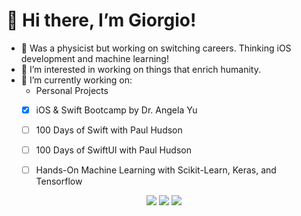 # 👋 Hi there, I’m Giorgio!
- 👀 Was a physicist but working on switching careers. Thinking iOS development and machine learning!
- :evergreen_tree: I’m interested in working on things that enrich humanity.
- 🔭 I’m currently working on:
	- Personal Projects
	- [X] iOS & Swift Bootcamp by Dr. Angela Yu
	- [ ] 100 Days of Swift with Paul Hudson
	- [ ] 100 Days of SwiftUI with Paul Hudson
	- [ ] Hands-On Machine Learning with Scikit-Learn, Keras, and Tensorflow


<p align="center">
<a target="_blank" href="https://www.linkedin.com/in/glat1957/"><img src="https://img.shields.io/badge/-LinkedIn-0077B5?style=for-the-badge&logo=Linkedin&logoColor=white"></img></a>
<a target="_blank" href="mailto:latourgiorgio@gmail.com"><img src="https://img.shields.io/badge/-Gmail-D14836?style=for-the-badge&logo=Gmail&logoColor=white"></img></a>
<a target="_blank" href="https://www.twitter.com/giorgio_latour/"><img src="https://img.shields.io/badge/-Twitter-0077B5?style=for-the-badge&logo=Twitter&logoColor=white"></img></a>
</p>
<!---
achi113s/achi113s is a ✨ special ✨ repository because its `README.md` (this file) appears on your GitHub profile.
You can click the Preview link to take a look at your changes.
--->
